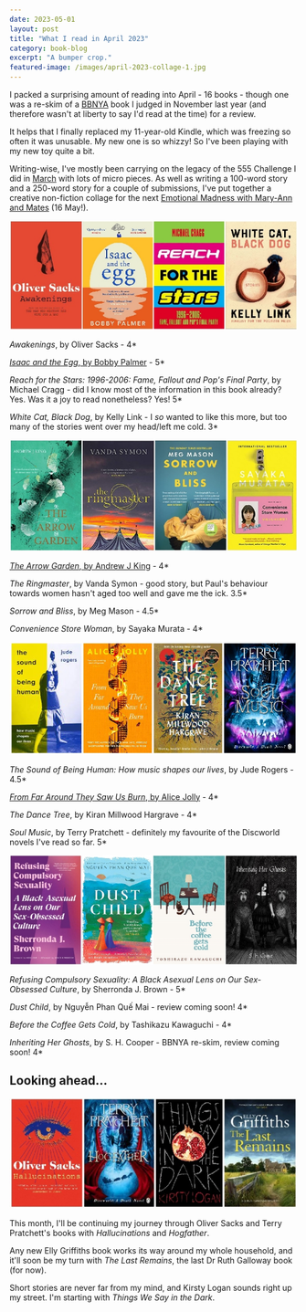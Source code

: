 ```yaml
---
date: 2023-05-01
layout: post
title: "What I read in April 2023"
category: book-blog
excerpt: "A bumper crop."
featured-image: /images/april-2023-collage-1.jpg
---
```


I packed a surprising amount of reading into April - 16 books - though one was a re-skim of a [BBNYA](https://www.bbnya.com/) book I judged in November last year (and therefore wasn't at liberty to say I'd read at the time) for a review.

It helps that I finally replaced my 11-year-old Kindle, which was freezing so often it was unusable. My new one is so whizzy! So I've been playing with my new toy quite a bit.

Writing-wise, I've mostly been carrying on the legacy of the 555 Challenge I did in [March](/what-i-read-in-march-2023/) with lots of micro pieces. As well as writing a 100-word story and a 250-word story for a couple of submissions, I've put together a creative non-fiction collage for the next [Emotional Madness with Mary-Ann and Mates](https://www.colchesterartscentre.com/events/performance/emotional-madness-with-maryann-mates-2/) (16 May!).

![Awakenings, Isaac and the Egg, Reach for the Stars, White Cat, Black Dog](/images/april-2023-collage-1.jpg)

<cite>Awakenings</cite>, by Oliver Sacks - 4*

[<cite>Isaac and the Egg</cite>, by Bobby Palmer](/blog-tour-isaac-and-the-egg/) - 5*

<cite>Reach for the Stars: 1996-2006: Fame, Fallout and Pop's Final Party</cite>, by Michael Cragg - did I know most of the information in this book already? Yes. Was it a joy to read nonetheless? Yes! 5*

<cite>White Cat, Black Dog</cite>, by Kelly Link - I *so* wanted to like this more, but too many of the stories went over my head/left me cold. 3*

![The Arrow Garden, The Ringmaster, Sorrow and Bliss, Convenience Store Woman](/images/april-2023-collage-2.jpg)

[<cite>The Arrow Garden</cite>, by Andrew J King](/blog-tour-the-arrow-garden/) - 4*

<cite>The Ringmaster</cite>, by Vanda Symon - good story, but Paul's behaviour towards women hasn't aged too well and gave me the ick. 3.5*

<cite>Sorrow and Bliss</cite>, by Meg Mason - 4.5*

<cite>Convenience Store Woman</cite>, by Sayaka Murata - 4*

![The Sound of Being Human, From Far Around They Saw Us Burn, The Dance Tree, Soul Music](/images/april-2023-collage-3.jpg)

<cite>The Sound of Being Human: How music shapes our lives</cite>, by Jude Rogers - 4.5*

[<cite>From Far Around They Saw Us Burn</cite>, by Alice Jolly](/blog-tour-from-far-around-they-saw-us-burn/) - 4*

<cite>The Dance Tree</cite>, by Kiran Millwood Hargrave - 4*

<cite>Soul Music</cite>, by Terry Pratchett - definitely my favourite of the Discworld novels I've read so far. 5*

![Refusing Compulsory Sexuality, Dust Child, Before the Coffee Gets Cold, Inheriting Her Ghosts](/images/april-2023-collage-4.jpg)

<cite>Refusing Compulsory Sexuality: A Black Asexual Lens on Our Sex-Obsessed Culture</cite>, by Sherronda J. Brown - 5*

<cite>Dust Child</cite>, by Nguyễn Phan Quế Mai - review coming soon! 4*

<cite>Before the Coffee Gets Cold</cite>, by Tashikazu Kawaguchi - 4*

<cite>Inheriting Her Ghosts</cite>, by S. H. Cooper - BBNYA re-skim, review coming soon! 4*

## Looking ahead...

![Hallucinations, Hogfather, Things We Say in the Dark, The Last Remains](/images/april-2023-collage-5.jpg)

This month, I'll be continuing my journey through Oliver Sacks and Terry Pratchett's books with <cite>Hallucinations</cite> and <cite>Hogfather</cite>.

Any new Elly Griffiths book works its way around my whole household, and it'll soon be my turn with <cite>The Last Remains</cite>, the last Dr Ruth Galloway book (for now).

Short stories are never far from my mind, and Kirsty Logan sounds right up my street. I'm starting with <cite>Things We Say in the Dark</cite>.
